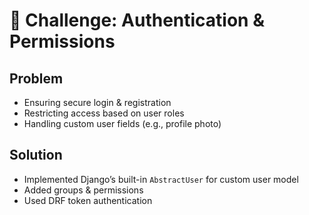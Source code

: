# 🔐 Challenge: Authentication & Permissions

## Problem
- Ensuring secure login & registration
- Restricting access based on user roles
- Handling custom user fields (e.g., profile photo)

## Solution
- Implemented Django’s built-in `AbstractUser` for custom user model
- Added groups & permissions
- Used DRF token authentication
